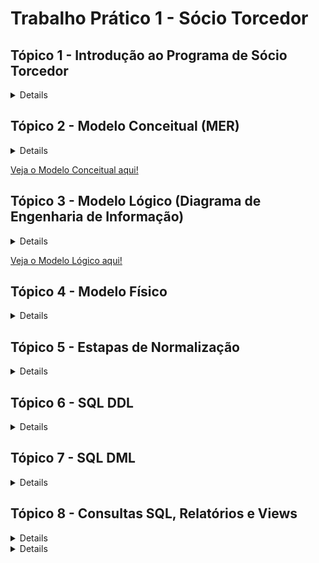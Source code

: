 # Trabalho Prático 1 - Sócio Torcedor

## Tópico 1 - Introdução ao Programa de Sócio Torcedor

<details>

  ## Introdução ao Programa de Sócio Torcedor

  O programa de Sócio Torcedor é uma iniciativa de clubes de futebol voltada para o engajamento e fidelização dos seus torcedores, oferecendo a eles a oportunidade de apoiar diretamente o clube e, em troca, obter benefícios exclusivos. Comum em diversos times ao redor do mundo, esse programa se tornou uma fonte importante de receita para as equipes, complementando os ganhos com venda de ingressos, patrocínios e direitos de transmissão.

  A principal ideia por trás do programa é criar um vínculo mais próximo entre o clube e seus torcedores, oferecendo vantagens como prioridade na compra de ingressos, descontos em produtos oficiais, acesso a áreas exclusivas nos estádios, e a possibilidade de participar de eventos especiais, como encontros com jogadores e visitas às instalações do clube. Esse modelo de fidelização não apenas beneficia os torcedores, que têm acesso a experiências e serviços diferenciados, como também representa uma importante estratégia financeira e de marketing para o clube.

  Além dos benefícios diretos, o Sócio Torcedor incentiva uma base de fãs mais engajada e comprometida com o sucesso do clube, criando um ciclo de apoio mútuo. Muitos clubes oferecem diferentes planos, adaptando os benefícios e preços às preferências e possibilidades de cada torcedor, aumentando assim o alcance e a acessibilidade do programa.

  ### Exemplo para o Trabalho: Programa de Sócios "Camisa 7" do Botafogo de Futebol e Regatas


  Para o desenvolvimento do presente trabalho, utilizaremos como exemplo o programa de Sócio Torcedor do Botafogo de Futebol e Regatas, denominado "Camisa 7". Este programa é direcionado aos torcedores do Botafogo e oferece uma série de vantagens para aqueles que se tornam sócios, fortalecendo o vínculo entre o clube e sua torcida apaixonada.

  O programa "Camisa 7" concede aos sócios benefícios como prioridade e descontos na compra de ingressos, vantagens em produtos e serviços oficiais, acesso a eventos e experiências exclusivas, além de promoções junto a parceiros comerciais. Essa estrutura proporciona um caso rico para modelagem de banco de dados, uma vez que envolve uma diversidade de informações sobre o relacionamento entre o torcedor e o clube, planos de associação, regras de uso e diferentes tipos de benefícios e acessos.

  No decorrer do trabalho, focaremos na criação de uma estrutura de banco de dados que capture os principais aspectos do programa "Camisa 7", incluindo a modelagem de dados para sócios, planos, benefícios, e registros de transações, garantindo um sistema que pode sustentar tanto as operações internas do clube quanto o suporte aos torcedores cadastrados no programa.

  ## Resumo sobre o Negócio


  O programa de sócios torcedores "Camisa 7" do Botafogo de Futebol e Regatas visa fortalecer a relação entre o clube e seus torcedores, oferecendo benefícios exclusivos para aqueles que aderirem ao programa. Atuando no setor esportivo e de entretenimento, o programa permite que os torcedores apoiem diretamente o clube, contribuindo para a sustentabilidade financeira e participando de um modelo de engajamento que vai além dos jogos.

  ### Ramo de Atuação


  O "Camisa 7" opera no mercado de fidelização esportiva, focado em oferecer vantagens exclusivas aos sócios torcedores, como prioridade na compra de ingressos, descontos em produtos oficiais, acesso a eventos exclusivos e outras experiências voltadas para os fãs.

  ### Tipos de Serviços e Benefícios

  <ul>
    <li>Prioridade e desconto na compra de ingressos para jogos do Botafogo.
    <li>Descontos em produtos oficiais do clube e de parceiros.
    <li>Acesso a áreas exclusivas do estádio.
    <li>Possibilidade de participar de eventos e experiências únicas com o clube, como visitas ao estádio e encontros com jogadores.
    <li>Benefícios relacionados a parceiros comerciais (lojas, restaurantes, academias, etc.).
  </ul>

  ### Principais Atores

  <ul>
    <li>Sócio Torcedor: O torcedor cadastrado no programa, que possui diferentes níveis de adesão e benefícios.
    <li>Clube (Botafogo de Futebol e Regatas): Responsável por gerenciar o programa, estabelecer parcerias e promover os eventos e benefícios.
    <li>Fornecedores e Parceiros Comerciais: Empresas e lojas que oferecem benefícios exclusivos aos sócios.
  </ul>

  ### Dados Essenciais

  <ul>
    <li>Informações pessoais dos sócios (nome, CPF, endereço, e-mail…).
    <li>Dados de adesão ao programa (tipo de plano, data de adesão, status…).
    <li>Histórico de benefícios e utilização de serviços.
    <li>Informações sobre pagamentos e renovação de planos.
    <li>Detalhes de eventos exclusivos e ingressos adquiridos.
  </ul>

  ### Fluxos de Processos Cotidianos

  <ul>
    <li>Adesão e Cancelamento: Processo pelo qual o torcedor adere ao programa ou cancela sua inscrição.
    <li>Gerenciamento de Benefícios: Atribuição e gestão dos benefícios que cada sócio tem direito, de acordo com o plano.
    <li>Compra de Ingressos: Prioridade e descontos na compra de ingressos para partidas, com controle de disponibilidade e acesso.
    <li>Renovação de Planos: Procedimento para renovação automática ou manual dos planos dos sócios.
  </ul>

  ### Regras e Restrições

  <ul>
    <li>Cada sócio tem direito a um único cadastro, identificado pelo CPF.
    <li>O sócio deve manter as mensalidades em dia para usufruir dos benefícios.
    <li>Há limites de quantidade e frequência para alguns benefícios, como a compra de ingressos com desconto.
    <li>As vantagens e os preços podem variar conforme o plano escolhido pelo torcedor.
  </ul>
</details>

## Tópico 2 - Modelo Conceitual (MER)

<details>

# Modelo Conceitual (MER)

## Introdução

O Modelo Conceitual é a primeira etapa na criação de um banco de dados e representa uma visão abstrata e de alto nível do sistema, descrevendo os principais elementos (entidades) e como eles se relacionam entre si. O objetivo do modelo conceitual é garantir que todos os requisitos do sistema sejam capturados de forma clara, sem se preocupar ainda com a estrutura física ou a implementação específica no banco de dados. É uma visão do “mundo real” do sistema, com foco em como os dados e informações devem ser organizados e compreendidos.

## Estrutura e Funcionamento do Modelo Conceitual

No Modelo Conceitual, usamos o Modelo Entidade-Relacionamento (MER) para identificar:

<ul>
  <li> Entidades: Representam os principais elementos do sistema, como pessoas, objetos ou eventos. Cada entidade é algo do “mundo real” que deve ser armazenado no banco de dados. No caso deste trabalho, as entidades incluem Sócio, Plano, Benefício, Ingresso, Pagamento, Setor_Estadio, Evento_Exclusivo, entre outras.

  <li> Atributos: São as características ou informações relevantes sobre cada entidade. Por exemplo, a entidade Sócio possui atributos como Nome, CPF, Endereço, Telefone, e Pontos_Socio. Esses atributos são as informações que devem ser registradas para cada instância da entidade.

  <li> Relacionamentos: Descrevem como as entidades estão conectadas. Cada relacionamento possui uma cardinalidade, que indica o tipo de ligação entre as entidades, como um-para-um (1:1), um-para-muitos (1:N), ou muitos-para-muitos (N:N). Os relacionamentos entre entidades são essenciais para definir a lógica de como os dados se conectam no sistema.

  <li> Cardinalidade: Define o número de instâncias de uma entidade que podem se associar a instâncias de outra entidade. Por exemplo, a relação entre Sócio e Plano é N:1, indicando que um sócio está associado a um único plano, mas um plano pode ter vários sócios.
</ul>

## Como o Modelo Conceitual foi Feito neste Trabalho

Neste trabalho, o Modelo Conceitual do sistema foi desenvolvido para organizar os dados de um programa de sócios torcedores de um clube de futebol, chamado "Camisa 7". Este modelo conceitual visa representar todos os dados relevantes do sistema, incluindo o gerenciamento de sócios, planos, pagamentos, ingressos, benefícios e eventos exclusivos para sócios.

### Principais Etapas do Desenvolvimento do Modelo Conceitual:

#### Identificação das Entidades:

As principais entidades identificadas foram:
<ul>
	<li> Sócio: Representa os membros do programa de sócios torcedores.
	<li> Plano: Representa os diferentes tipos de planos disponíveis para os sócios.
	<li> Benefício: Representa os benefícios oferecidos nos planos.
	<li> Ingresso: Representa os ingressos para eventos (jogos) que os sócios podem comprar com desconto.
	<li> Setor_Estadio: Representa as diferentes áreas do estádio onde os sócios podem adquirir ingressos.
	<li> Pagamento: Representa os pagamentos feitos pelos sócios para manterem sua adesão ao plano.
	<li> Evento_Exclusivo: Representa os eventos exclusivos disponíveis apenas para os sócios do clube.
</ul>

#### Definição dos Atributos:


Cada entidade recebeu uma série de atributos que descrevem suas características principais. Por exemplo:
<ul>
  <li> A entidade Sócio inclui atributos como `ID_Socio` (chave primária), `Nome`, `CPF`, `Endereço`, `Telefone`, `E-mail`, `Data_Adesao`, `Status_Socio`, e `Pontos_Socio`.
  <li> A entidade Plano inclui atributos como `ID_Plano` (chave primária), `Nome_Plano`, `Valor_Mensal`, `Valor_Anual` e `Descrição`.
</ul>

#### Definição dos Relacionamentos:

Para capturar as conexões entre as entidades, foram definidos vários relacionamentos, incluindo:
<ul>
  <li> ASSOCIADO_A: Relaciona Sócio e Plano, indicando que cada sócio é associado a um único plano, mas um plano pode ter vários sócios.
  <li> REALIZA: Relaciona Sócio e Pagamento, indicando que um sócio pode fazer vários pagamentos.
  <li> COMPRA: Relaciona Sócio e Ingresso, indicando que um sócio pode comprar vários ingressos.
  <li> PARTICIPA: Relaciona Sócio e Evento_Exclusivo via uma tabela intermediária, permitindo que sócios se inscrevam para participar de eventos exclusivos.
  <li> INCLUI: Representa a relação N:N entre Plano e Benefício. Essa relação indica que um plano pode incluir vários benefícios, e um benefício pode estar disponível em vários planos.
  <li> REFERE-SE A: Representa a relação 1:1 entre Plano e Pagamento. Essa relação indica que cada plano recebe um pagamento por sócio. 
</ul>

#### Ajustes e Correções no Modelo Conceitual:

Após definir as entidades e relacionamentos, ajustes foram feitos para melhorar a clareza e a precisão do modelo. Atributos foram adicionados a algumas relações para capturar informações específicas (por exemplo, a quantidade de ingressos disponíveis para um setor específico). Também foi garantido que as setas de relacionamento estivessem corretamente apontadas das chaves estrangeiras para as chaves primárias correspondentes, reforçando a integridade dos dados no modelo.

### Modelo Conceitual

![Modelo Conceitual](modelo_conceitual.drawio.svg)

</details>

[Veja o Modelo Conceitual aqui!](https://viewer.diagrams.net/?tags=%7B%7D&lightbox=1&highlight=0000ff&edit=_blank&layers=1&nav=1&title=modelo_conceitual.drawio#R%3Cmxfile%3E%3Cdiagram%20name%3D%22P%C3%A1gina-1%22%20id%3D%22wmdU3N0_5JdRUZmJLfvx%22%3E7V1be9q6Ev01eaSfJd8fUyA9nJMLDWn3Tl%2F4HFDA%2BxiL2iaX%2Fvptgw22JBI3CZ6h8JJgWb6tpcvMaGZ0ordnT18ibz694GMWnFBt%2FHSid04oJY6hp%2F%2Bykue8xLXMVckk8sd52aZg4P9ieaGWly78MYsrFRPOg8SfVwtHPAzZKKmUeVHEH6vV7nlQfercmzCpYDDyArn0L3%2BcTFelDrU35f9h%2FmRaPJlY7urMzCsq518ST70xfywV6d0TvR1xnqx%2BzZ7aLMjQK3BZXXe25ez6xSIWJnUu%2BOr2W9e%2FCI8ff0743Zndce9oi9D85ZLn4ovZOAUgP%2BRRMuUTHnpBd1P6OeKLcMyy22rp0abOOefztJCkhf%2BwJHnO2fQWCU%2BLpsksyM%2Bmbxw9%2F10%2BuM1u9sksDjtP%2Bc1XR8%2F5kfzJOQoxX0Qj9tJ35k3HiyYseaGesaqXYVB6QA7oF8ZnLH2ftELEAi%2FxH6qNxMvb2mRdb0NH%2BiNn5HfY0Y%2FslOvZuNgxjuyU65mo2HFdUHY0bOy4Dip6iHYc26r8aLj40bUjP%2BV6yLqPTo70VLoPMnqOcnW1HkHGjwUrHWwoua0wAsaPjkt6I4Z9FN%2BqgFi4CLKO8lulHkVGj3mkp6pvIOMHdgJCxw%2B20c3BJB8QcHqIhcz2trrvgxcs8icNTtr6yWd95HOJuSovj1M%2FYYO5t8TlMfLmVQ62YvnAooQ9vfjt%2BVmq55bBfNFjvZjxuFlBIMWywLS0emBpO4KLSnBdpneWm3gQ%2BPOYNQKSgFHLNGWMiAIjc1cYGRJG3dbM8wNMKFFFQ2oUJFMCqd0%2Fw4SQC92MLAmhE2oF6VM%2FL9Ifk%2BxHrzMc8OVAtTqRPmd9DhOWLeJAo2nLnTIdyiOWDfantjzUA6JFbOjO6Uhg3bCA3fMQ1Uivq2bDRnFyJZw6XuINvTGLPVRNSreh%2B1%2FxsLKglXjJIh7GXCVqgY5W4LMjkcXSPg8TjhAtw4AGi8IakBpTsYpW%2BboFCZeNnMK6NyDkB5eJjwKbKJqyINXnB5eJAngBHSE%2FyGx89ECWmGoTROBmoN5XXb%2BNHqajL9MrY%2FTzL%2B%2Fq9qF1IDbY2vzoyAQEWTfoB14Ib391ijfDY3%2BVFYPMADucK%2FFqUi2wDbeClQWtcRZS1isGtLylITOgOS42NGVz5Hcv4NFwxsLYg7Vtu67QTeHRks2NK7S8cIEMLEKhwdLlMa3D4lHkr2yzy7%2F6Owa3ex4mxVyvCHZ5w6wAjhgqp7PdCTR6btl5XaDBFW6jH4jAWZ8fXBq1Aevz3JjCVp8fXF7PBj3yUwUEl9OZAWzRxcePjoqf4r1LElWKCbtfilIdDJ5NRNewqda67Lej0hdFIJEpjsQQgCUauLQqK0M3%2FpwP7zIkfejlTEJtdIAp%2FAo%2BUiH6CNRMsf%2BCr5kbshXx68ILE3%2Fsjdkw8GcpJrgwI%2FCuivJEkfsZhGzE4njZ1Ejk8xgXchTcn8w8kKgVIwf6dREIV1yrCSKivh%2Fnj4Mvv7TP%2FfRdyl2p0pNs263eYkV0fpVAwvo13sHLgYQT1e43Ji7VjujHgU2oiMt2RfQDyRZTnyAwdxClswGsbREfPS6FoqfVnnb03j%2BjSy0YOeNTOguSoAXsLPoWegTkPo4vJUAUcnQz5LigvjfxZunnwhutRNfntcsDmM3KqBckVIIQmblKQNQsFFI4jVg2Vi1jOuZbWyEgXBYBh0sOFVo5OqR44YLKsaGhkq16FyzhY46zbdkmNGCmbNDLQ4ZQArZO5QoXjgarWzeWi8jMZ73XRU9cbiEEel0bHUEmLqMhMVCFkmEgCJnx41A8D2oTZCEzHxrAcxA6gkxcrlXEPJBgpdoErVdhkTBkyjp9L5xELI7hLSCmJujrqlX%2FRi0gpqyvqywgGwSRGUAsAVHLhPajMGWV%2Fr8cWJk3tWo4jE0saJS25P4Ah8qy7E9mBSwDPE%2BKJWvymUMTh9bgFViB596xYefnxtaPiu1tXt%2BrA1m0t4kquGN3OmJ9gpCpIMXQfCSoIIiiIsiSp84BS3g07MaJN0bgnO7agmUXfJ3PlidQZTLADEZ0Iq5bzJ9FZkULfI6lEpzLKPp4hR8gVkQz0YEl66P9CEXeRIcI%2FbRw%2BoRLnIhqBWZ3gZ%2B2U3PqcXDJBs6BBE7X5qfw%2FkXiO3cgzsH1uw%2FYAqaSngPZaqA%2BPbjCPm3Zctd9yNwkht2nUbCI%2FQd42doQUiq1qCoIqlnhWtZHVML1Ckp00rVuCYDq4CYsR9ZWluJ1gSAgWoaLDy0iobW0JCNAy6ImOrTkiMVzPvIC%2F5eHJzqW6uIgB54yyJGj29teisEyOhYZWC50I3PlAWx%2FUseJO32A5%2BcuAkD%2BhJ0sHBfa49qtl6YCJ5qG0NfhV7tJEVn%2Bp%2FvDuHWVmkL2RqLUuLJSczoYXLV7p52rtPhUYi%2Ba8tndIm6kPZsGFRaQiWryKmb%2FcoteN7wdNGk5iGp%2FVguIVhjp0ERuEG3PnYwIMYRxlyhWtBrGVNa6S%2Blaxn4852E6uMAmS5Uao9LhzTKaBI7IGtA%2B5qnSBEMQvGpJSD3RCqfYTyjBByiMPf%2FJT0qrLenRbenMRrDKDj5g49Oi1dTYuh5ZOBKRRatLibC0%2BSVVfL3An4Tp71GKFYvSgqyR%2BiMvOM1PzPzxONjW6qv0fkDDFw2gVJG%2FzVI0e31nzV6xn4GcFAI9rjY%2BXPcwd8ObhpSi5ut5e8EWoKyfNnsIv7Wv%2Fnfxw7xJvlvTH3fF7sBHfhAM%2BUqCDiS30%2B8QhGsJd%2F3m5eify%2Fb5t57EXJN2jhQmcTKQhUtHMRk4u5sMZGF9D4UX10Y3ycrGoz3ElVDBj1KVX7pZYHFtCrE7t3Si107chivwcv3ipaZ%2F3T097%2F2ANTJTs7oGZShcgpsdexUJqvdQwREXnqlik%2BxmhwhFCus9HHtFXG1NNuA3jOuhDL1G7awEyILqFIns2lcX%2FWvYkVfcS0FXjBDNjryKJGJ7OEKIXniGYlWl2RHCpH%2FCjKYL%2Fnq6QlJoFtfiaX%2F8yGvWFXqL6EckFqEDyadUn5%2F1Yj8Sgg4kn9LvEASmNioJAg4pw0gQtpRXsl7f6Q1urnufv%2FWWTmTdC1AxU4xjXecEKk3btMh404ycaclm6D2UM20i5nexwM2Alixp7iGyLhWyBetyk20YV1RZP3YX2kssu%2BY4bIMlV1XOkwRYFWhsolQRpEQEl6BJZIX3wPlB1n%2FokZ8qIsjETEv2Eu%2BfXt%2F02r0%2BrBlTNAu1FOY2pWfo7uRLRUKjPZSCqOBWT8BXkGxZbi88le8KN%2BXLku%2Fy3Vbf5d2Cf%2B8HQZsHPL1NJ%2BRhdlGcRPz%2FTCj8AJKkjAPEbY6lxfkliZN%2B%2F7pnWfN73gkWj0%2Bt7RzhdzMX4iEbTU%2BlnhZhZ8VPriu4tVnGK1Pj8qjPIj8FIOtHO9iI7aVmh0SckSfLTdQqYPsWM1y3moyieEkKrQKFIDmEhFSDKQ5eEgfFPBq9MNs6feRBo%2BVW0LIaREu5zR%2Fwws9bzCW%2Fuw%2Fi9u0Na4dBv2N0XF56GkXec6nCPNtXOS7dWdyeWYxmIUWc8FndKwr3sG0XOM6L9dMfq5feNK3117%2B9tclGz%2BvuWfe62xp0Tz4giFvqh4q2sV1AFAAhmkKo2Zn9XQmXvGAB443wLlx1wW9xvdV4A3K3ElXZx2gPURW7L3V2ps2khxHnSXkkSD9qesHHLKvxLw%3D%3D%3C%2Fdiagram%3E%3C%2Fmxfile%3E)


## Tópico 3 - Modelo Lógico (Diagrama de Engenharia de Informação)

<details>

# Modelo Lógico - Diagrama de Engenharia de Informação

## Introdução

O Modelo Lógico é uma etapa intermediária entre o modelo conceitual e a implementação física no banco de dados. Ele representa a estrutura de dados de maneira mais detalhada, especificando as tabelas, chaves primárias, chaves estrangeiras e relacionamentos de forma que se aproxime do formato final a ser utilizado no banco de dados. O objetivo é traduzir as ideias do modelo conceitual em uma estrutura que possa ser implementada no sistema de gerenciamento de banco de dados (SGBD), garantindo a integridade e a consistência dos dados.

## Estrutura e Funcionamento do Modelo Lógico

No Modelo Lógico, cada entidade do modelo conceitual se torna uma tabela, e os relacionamentos entre as entidades são implementados usando chaves estrangeiras e, quando necessário, tabelas intermediárias. A modelagem lógica envolve:

### Tabelas e Atributos

<ul>
  <li> Cada entidade do modelo conceitual é convertida em uma tabela com atributos bem definidos.
  <li> Cada tabela possui uma chave primária (PK), que é um identificador único de cada registro, além de outros atributos que representam as informações que serão armazenadas.
</ul>

**Exemplo**: A entidade `Sócio` se tornou a tabela `Sócio`, contendo atributos como `ID_Socio` (PK), `Nome`, `CPF`, `Endereço`, `Pontos_Socio`, entre outros.

### Chaves Estrangeiras (FK)

<ul>
  <li> Para conectar as tabelas e garantir a integridade referencial, foram adicionadas chaves estrangeiras nas tabelas dependentes.
  <li> As chaves estrangeiras estabelecem relacionamentos entre as tabelas, apontando para a chave primária de outra tabela.
</ul>

**Exemplo**: Na tabela `Pagamento`, o campo `ID_Socio` é uma chave estrangeira que se conecta à chave primária `ID_Socio` na tabela `Sócio`. Isso indica que cada pagamento está associado a um sócio específico.

### Relacionamentos com Tabelas Intermediárias para Relacionamentos ‘N:N’


- Relacionamentos muitos-para-muitos (N:N) foram implementados usando tabelas intermediárias, chamadas de tabelas associativas. Cada tabela intermediária possui chaves estrangeiras que se conectam a duas tabelas principais, estabelecendo o relacionamento N:N de forma indireta.
  
  **Exemplos**:
  - `Plano_Beneficio`: Tabela intermediária entre `Plano` e `Benefício`, permitindo que um plano inclua vários benefícios e que cada benefício esteja disponível em vários planos.
  - `Participacao_Evento`: Relaciona `Sócio` e `Evento_Exclusivo`, permitindo que sócios possam participar de múltiplos eventos e que cada evento tenha a participação de vários sócios.
  - `Disponibilidade_Ingresso`: Conecta `Ingresso` e `Setor_Estadio`, permitindo a configuração de ingressos disponíveis para diferentes setores em cada jogo.

### Uso de Cardinalidades com Formato "Pé de Galinha"


No modelo lógico, os relacionamentos entre as tabelas são representados com linhas e símbolos que indicam a cardinalidade, utilizando o formato "pé de galinha":
- **‘1:N’**: Indica que uma ocorrência em uma tabela pode estar relacionada a várias ocorrências em outra tabela.
- **‘N:N’**: Indica um relacionamento muitos-para-muitos, que requer uma tabela intermediária.

  **Exemplo**: O relacionamento entre `Sócio` e `Plano` é 1:N (um sócio pertence a um único plano, mas um plano pode ter vários sócios), enquanto o relacionamento entre `Plano` e `Benefício` é N:N e é implementado através da tabela intermediária `Plano_Beneficio`.

## Tabelas e Relacionamentos Principais


| Tabela 1        | Tabela 2        | Cardinalidade | Implementação               | Descrição                                                                                   |
|-----------------|-----------------|---------------|-----------------------------|---------------------------------------------------------------------------------------------|
| Sócio           | Plano           | 1 : N         | Direta (FK em Sócio)        | Cada sócio está associado a um único plano, mas um plano pode ter vários sócios.            |
| Sócio           | Pagamento       | 1 : N         | Direta (FK em Pagamento)    | Um sócio pode realizar vários pagamentos, mas cada pagamento pertence a um único sócio.     |
| Pagamento       | Plano           | N : 1         | Direta (FK em Pagamento)    | Vários pagamentos podem estar vinculados a um único plano, mas cada pagamento é relacionado a um plano específico. |
| Sócio           | Ingresso        | 1 : N         | Direta (FK em Ingresso)     | Um sócio pode comprar vários ingressos, mas cada ingresso é comprado por um único sócio.    |
| Ingresso        | Setor_Estadio   | N : N         | Tabela Disponibilidade_Ingresso | Um ingresso pode estar disponível em vários setores, e um setor pode ter vários ingressos. |
| Sócio           | Evento_Exclusivo| N : N         | Tabela Participacao_Evento  | Um sócio pode participar de vários eventos exclusivos, e cada evento pode ter a participação de vários sócios. |
| Plano           | Benefício       | N : N         | Tabela Plano_Beneficio      | Um plano pode incluir vários benefícios, e um benefício pode estar disponível em vários planos. |

## O Funcionamento do Modelo Lógico no Sistema

O Modelo Lógico para o programa de sócios torcedores "Camisa 7" foi desenvolvido com o objetivo de organizar e estruturar todos os dados relacionados aos sócios, planos, pagamentos, ingressos, benefícios e eventos exclusivos. Esse modelo lógico descreve como cada tabela (entidade) está conectada a outras, definindo as interações permitidas entre os dados.

### Gerenciamento de Sócios e Planos


- A tabela `Sócio` está ligada à tabela `Plano` para garantir que cada sócio esteja associado a um plano específico, e os detalhes do plano, como valores mensal e anual, estão disponíveis na tabela `Plano`.
- Essa estrutura facilita o gerenciamento dos planos dos sócios e permite a atualização dos dados conforme necessário.

### Controle de Pagamentos


- A tabela `Pagamento` está relacionada a `Sócio` e `Plano`, permitindo registrar e monitorar os pagamentos realizados por cada sócio para o plano específico.
- A chave estrangeira `ID_Socio` em `Pagamento` conecta cada pagamento a um sócio específico, enquanto `ID_Plano` conecta ao plano relacionado, garantindo que o sistema possa verificar o status de pagamento de cada sócio.

### Distribuição de Ingressos e Setores do Estádio


- Com a tabela intermediária `Disponibilidade_Ingresso`, é possível definir a quantidade de ingressos disponíveis para cada setor do estádio em diferentes jogos.
- As conexões entre `Ingresso`, `Setor_Estadio` e `Disponibilidade_Ingresso` permitem gerenciar a disponibilidade de ingressos e organizar a venda por setor.

### Benefícios Associados aos Planos


- A tabela `Plano_Beneficio` conecta `Plano` e `Benefício`, permitindo que cada plano ofereça um conjunto de benefícios específicos.
- A estrutura N:N garante que benefícios possam ser oferecidos em múltiplos planos, e que cada plano possa ter vários benefícios, oferecendo flexibilidade no gerenciamento das vantagens dos sócios.

### Eventos Exclusivos para Sócios


- A tabela `Participacao_Evento` conecta `Sócio` e `Evento_Exclusivo`, permitindo que os sócios se inscrevam para participar de eventos exclusivos e que o clube possa monitorar a participação.
- Isso permite ao sistema registrar e gerenciar a participação dos sócios em eventos especiais oferecidos pelo programa.

### Modelo Lógico

![Modelo Lógico](modelo_logico.drawio.svg)

</details>

[Veja o Modelo Lógico aqui!](https://viewer.diagrams.net/?tags=%7B%7D&lightbox=1&highlight=0000ff&edit=_blank&layers=1&nav=1&title=modelo_logico.drawio#R%3Cmxfile%3E%3Cdiagram%20name%3D%22P%C3%A1gina-1%22%20id%3D%22KSyjg04kAoLFHSUwFhZd%22%3E7Z1rd6O2FoZ%2FTT6mi5sBf5xc2jM9055pMqunPV%2ByNEZJaDF4YTJJ5tcfYW42wolEDQLt3dXV2thWbOnVfsSrLenMvly%2F%2FJSSzeMvSUCjM8sIXs7sqzPLsn3DYf%2FLr7wWVyxj6RVXHtIwKK6ZzYXb8DstLxrl1acwoNuDN2ZJEmXh5vDiKoljusoOrpE0TZ4P33afRId%2FdUMeKHfhdkUi%2Fup%2FwyB7LK76ltdc%2FxcNHx6rv2y6y%2BKVNaneXP6S7SMJkue9S%2Fb1mX2ZJklWPFq%2FXNIor72qXorP%2FXjk1fqLpTTORD7wvP71PP755tuHLySx%2F7z5%2BPpX%2Bvt5Wco3Ej2VP%2FjMcs8sm1W%2FfXHwcPcTsteqXtiv2eQPM%2FI1ojf577p4TNLwexJnJGLX8w9tM5JmZZPunj%2BH64jErMJI0Lp0kewUkl%2B6D6PoMomSlD2Pk5h9%2BGKVRBHZbMOvUVVUkCabLyR9oFl5YZOEcbZr68UF%2B5dVxaXxw%2BJswb7rJXtuNs%2FZv%2Fnb0%2BwyibdZSsJd9VGyzZ7plj28yJJNWWhE76vy07KN88dfkyxL1uUTvhmqOqVpRl%2F2LpXN8hNN1jRLX9lbylctp5RI1Um88vlzozjTL6897qnNLq%2BRUuQPddGNDtiDUgoSsrA6ZHFEAOyXZyGJbljnI%2FFDVDTXri%2BSprk62rSzlg9qdr%2FKaRBW5ZnsacIq9z7a9abHMAhozK49P4YZvd2QVf6mZxaOcklm66j8CN9Ob3aI9xtvr3FsybYpC2vqTLo0EmU0jUnGOs5THGy5Bq%2B%2FZ38NLDgN3J5d2mcX9ipM3g4Hra5vG4UmMtbVaFo2x2GX3l15DKPgE3lNnrKqoOoZ088LDW6KYJ6%2Fl8X1T6ywbSUvVvht%2BWXyl0kUPjBJXK1YW%2Bd%2F8SKlW%2FZdPpG8fx9Rg3Sv9Q87rbngO61tdTXlYqheuxTvtRqGbXYx%2BZtWXyGMH2kayoVziTCxEFbL62EHflcdQ4mjGlDtqePzv2WielfMFYr0Ug1zlADtPi7YUEvhhtI9npv8WO%2Fj1d1t8lY4P6UMqqBcNPaJVLFlvA%2Fjh0%2FFW92WThZD6OTl7FiHtpYn1Y1QcWMIR2I0iFwRvk04DVdc5Vyx%2F9G9gmKqiN4VWMLtoj1GHK69f2WF6oSQ04sCHjP4u0dkxlSYsVTODBcCM8TbRXtmeFx7X69JGEGEhrgq4EHDR2hMFhqmpZwaEv7mfKnhCzeM7tSoxLXX3peff4TIDHFNgGOG1TWDjcyYCDOE58QGm8iW8C5nywyJuUvtmcG7kddxQFOaT11%2F8LSa6Ti9OuDRgzczkR6ToYevnB4SLuZ86eEIN4z29OB9yS%2BUVXXeKgDBIS4MeODgHU0Ex1TAUSePqwOHhJM5X3B4wg2jPTh4a%2FKKZOSOBHRLQN50iGsDHDuqP4nsmCI7HNXssCUczdmyo%2B4DyA6btyhvM5I9be%2B2uuXmnl4c8OAhkW6J8BgbHh0L90aGh4ShOV942MINoz08eIfyM%2BvmCWB4iIsDHjwk8i4RHiPDwzaUw4M3NX%2Bc7xJBwXDhCreT9izhTcuPV3efWS8GyRFxYYDjCGJkwgvNRVeaW0NhRGJqbOoMEW6mk1HkrVaRp0i7tBFig6KZr2mvLh%2BMJf3lIlTcGKMOfurs7SEHoC1m3OqWoIrtoiv36tSpkwf3anoE2T88%2B%2BuuMZ9dZhx%2B8grCLjN1r8C7SIefztLxLrLnQEBCKODuKh2c2hrNnZRHi%2FKNZhwIU1sOTm3VVcFPbeUbzeiHktNLAx460JGcMDqU7zfjzNqSFI0POJNVVwVvQv5OWCPcrWm8JRC3nZEQBzx44L7JE4aH%2Bn1nqk0M9KYHbpRctzfvYRb0IPETTHjg5sjHxcLbnQiP6cBD%2BQY0CwjbI9edAOGx4F3KK7pdpWGxAc3uvzZE%2B0pCI%2FAgwludFzSm9zu1XOF5O8WrTjUFMZ1siAX6juNlQs7vzJ0F7ztCyIZYoBNZV0VnTv0uuIearc%2FqmREhIRZ44wJ0JsdbrzW%2Fo3eqL6D3vSUak3V788bkl3CT6ImT08sDHD5c9CYnjA%2FlWREuBGuy7gOID5e3Jn97InEWBiSgd1G4DjOI25xKKAQeQfAYtwkTRH1qhAvhIDcXD3Krq6LD0Cy2G2JtRrdbkobJFiJD8FS343WDp7pNmSHKMyRcCMe6uXisW709CO9aYoaEpEbAQcTrWFdOHsia1SgmR7BXzp3WVhGu6L2BNVhyhIfgHy05whNXzFSSI7yOjV8AJEd4OBKot4riRwL5VhHvxvUZDgF6JkdIiAXckMDHk19Hu6%2BUx4vy5AjfEpfH9OAi2C6%2BeLtoDxN%2BNnN3BNNGR5ycXh7w8IFHv04YH8qTI3wIR7%2F6ePRrXRX8TGax6JfxAyQ68PDX43WDh79OGB3qsyJ8CKe%2F%2Bnj6a10VvJP5C82SIIF984FHwB6tm%2BprIEEmSRDlORFLCGfA1p0ACbLkzcryDFjIBJEQCDyC4GbZUyaIr5wgvL05q7P8REME7pddVwXvWH68ursFegyshDDgsQN3rZkwOyxTOTsAngO7xD1r6qrAc2D7CQMcSDxcHjrhDF%2FLEQTJcCfBznp5aN8E35MtF539WbCeonM3Jp7UO9hi0fmfBuvxRigSZTpEEc3qHY4os96zpi9RLOGG0p4oig4BnDhRxAUCjihLPjnjY%2FyQ0u0WF46yVxatTbXPRTNva5vq5DHeNHBua7RBQN095rNw1DR4CEBYOdr0C%2FQoTaNztuvdyA5nTCCjFnDGpWngFNhoU2DyiFG%2BeNQ0IJwY2%2FQCBIpp8LNePycgl%2F7IyAIgOfBMhgmTQ%2Fm6UbO6LdacHHgqQ9PifLL%2BbueBv6DiA49keEMsOME1YXyoXztqmrOe4RKNEXU3QH6YZveRsQnMRT8y0gCID8y4mzI%2BlC8cNU3e2JxV7rZwlMBDGZq64M1KwCt%2FZKQBDyDVNtEIkJ4AGXRuXf26UdOY9dYDvafWDeGm0h4nhoRFMUOM9J5PF5cIPKyY%2FOzZLc2S9O6agSJ4YxwCKNXOdKq5AdlcO3OwfGrTxOms0cYDTS%2BZUbKdxQ8YQSTbmTjD1WiAHxPmN5h5gMeRgZRU4I0MKp4gYHoCRsoVkwaM%2BlQ7C8SEV90NECemxU94%2FcpK1Q8oA4gDIEBwymvKAFGfcWfNepcJ4RiBE15NXXQcQ57S4vxYkFNeEuIACBDem7wKt5skDr%2BGURiQgL6%2FbgyQTbms5qCkXcrBTpI1LXQpx3MprRm6lFXJ0FxKC13KRgPoUp5IKvDGCDa6lFMGjHqX0uZdShCAqTsGAsa0ed8S95zoqxaAjEEjczwjU54x6o1MG4SRaaOR2dQFb2T%2B9kTirHClgsKl%2BkYjndgygE4AskTiiFFkyegsmcA6Ypu3TLVcCGaLN472OKk2%2FNf%2FBmUAdcCDiCOx1AchMj5E1K8mdnhbVEuIOOKzpPpDhHc6dZxGGUAaAAnCO6LX3%2FLTiu%2BuX1bR0zb8hikV7JVzv2qwMrR3LPPtbNMBUyocdCPHm%2FGq%2B8k%2FSamQDiL%2FUCC8GwlixstBf7Kpi86dRYoQr9NgoO98l4RW3hgcuKcdHIgUN4p40KMc7%2FZSnjAdORVjE0Yiq3N6fBFuGTQo67qoHI32yi%2BqHVEGUAc8gizQoJwyQToyJkYmyIL3JzUkyALdyaYueHdyt9k6XIJIqAMgQSTOC0WCjE6QrjyJsREi4YPOGCHiTaM%2FQnhj81OyYlH9OymWEO%2F%2Ba8OEibhOAMJE4lA4hMn4MOnIlxgbJhKW54xh4gk3jf4w4T3MS5KH3zyDGyRBxMUBjyDV99ifU82lsApZfZPkvZk1SCkTTpXMejxl4tguFD8Ye%2F9U28udPti76E6Ol0FR95wZbUrh8u4kiAwKF%2F3Kpi46sykxg6KHVuClV7roXk6ZMOp3pXB58xIGYdDObOqCtzN1PP2rN2BO4mjqChh0NMdzNOUBo35LCheEoemiodnUBW9o7hIswni7SsMV0QoqAwgEHkQ83tREiEwHIhPYi8LjnVItlxF74o2jPUc83vzU8bZkAGkAJIjEEUBIkPEJon4jCo93QvUkiC3cOPoThDc3tZw6GUAbABHSsVqdxfnk7oLG9D58a9QBKKvCNKqwXYZ2xxAM7TUDBojtaEKON8tV95MZ5VF4vAkJYpbLQ1uyqQvelmSDgfeD%2BwzHA31nuiTkAm98UKUPImQmCRn1qRQ%2B71GCgEzdMRAypt%2FpWe7uIxAwUlIBCBj0MMfzMOUBoz6VwgdiYfpoYTZ10WlhageUAaQBECASp%2F8gQEYHyATSKHzeKNWTIOKNoz9BeO9TV99rAHnoTBHzz%2Fu%2Ff%2Fuf5984v3%2B1l3%2BsPqTL23OBJak0eKDV3R%2Br6TB7vaERycIkvm5eKe4RC4iYVo6ZbJ0DJncWaBx8SNOdjq5v1iR%2BzVs2%2F0W04gt9CbM%2F9h7%2FmT%2F%2BYVE%2Bu3rZe%2BmqAhD7KunrH%2FWfYE%2F2PpU%2FbT62e1Z9rvh9%2BY%2FaU0LnNNk2eUpX9A1lVSuOswpxx95YHNT3ZjQyjQ5B1BfTXY1%2FO%2FzKb6juc87ZfT0fzuLZZktpxU8tP9WojCvIaRVktQsqqoIr6FRyFRjyjCHXntLrI%2FMTynUpqNalrVat%2FqHGlu2wKCpWs1WQ3y5oYLEKLIU4uViD%2F5TjL4bzrhe6467ZJ%2B4ayuLu0hVUchGg1Sm5rUDP6inldp9w2wUNLGWBjbdHHCbMTa6CajXNhVq5Lr0W3XtHXqNVkjly6K2GJRh7Ty1m07BF5Vycpagw%2Bhr%2BOyoU1nM7kI8tZxW3aTDkXB3XJhCdl4rl3L75qjPzpeXsuK1A307WHFrPFupZsSVRRjSV0dluidDrHZ1bJdntjjG0nAWm8lHOvcKzL3qrt1BssZm1p3bsFk08OrdLGlvOArtIzVDOp5Slpzh4nlvtdRl9xwKtga1ljKw1gd30Z6i1KYTO6qzB94cCnmLD93RqPjetoYYC7GmaJNn%2B21OyefwlCWj%2Bjv8D%3C%2Fdiagram%3E%3C%2Fmxfile%3E)


## Tópico 4 -  Modelo Físico

<details>

# Modelo Físico

## Introdução

O Modelo Físico é a etapa final de modelagem de dados, onde os conceitos do modelo lógico são traduzidos diretamente para o formato de um banco de dados relacional. Essa etapa envolve a definição detalhada de cada tabela, incluindo os tipos de dados, restrições, chaves primárias e estrangeiras, e qualquer regra adicional necessária para garantir a integridade e consistência dos dados.

Neste trabalho sobre o programa de sócios torcedores "Camisa 7" do Botafogo, o Modelo Físico descreve como os dados são organizados e armazenados no banco de dados, permitindo que o sistema funcione conforme planejado. Ele estabelece a estrutura real que será implementada no sistema de gerenciamento de banco de dados (SGBD) com o MySQL.

## Estrutura e Aplicação do Modelo Físico ao Programa de Sócios Torcedores

### Definição de Tabelas com Tipos de Dados Específicos

- Cada entidade do modelo lógico foi convertida em uma tabela física com um conjunto de campos (atributos).
- Os tipos de dados foram escolhidos com base na natureza das informações armazenadas: por exemplo, `VARCHAR` para textos como nome e e-mail, `DATE` para datas, `DECIMAL` para valores monetários e `BOOLEAN` para status.

### Chaves Primárias e Unicidade dos Registros

- Em cada tabela, um campo foi escolhido como chave primária (PK) para garantir que cada registro seja único. As chaves primárias permitem identificar cada linha de maneira exclusiva.
- Em tabelas intermediárias (como `Plano_Beneficio` para o relacionamento N:N entre `Plano` e `Benefício`), uma chave primária composta foi definida usando múltiplos campos para garantir a unicidade das combinações entre entidades.

  **Exemplos**:
  - `ID_Socio` é a chave primária na tabela `Sócio`, garantindo que cada sócio seja identificado unicamente.
  - Na tabela intermediária `Plano_Beneficio`, a chave primária composta (`ID_Plano`, `ID_Beneficio`) impede a duplicação de combinações entre planos e benefícios.

### Chaves Estrangeiras e Relacionamentos


- Para conectar as tabelas de maneira lógica e garantir a integridade referencial, foram definidas chaves estrangeiras (FK) que referenciam as chaves primárias de outras tabelas.
- Isso garante que os dados em uma tabela estejam sempre relacionados de forma consistente a dados de outras tabelas.

### Tabelas Intermediárias para Relacionamentos ‘N:N’


- Relacionamentos muitos-para-muitos, como entre `Planos` e `Benefícios` ou `Sócios` e `Eventos Exclusivos`, foram implementados usando tabelas intermediárias.
- Essas tabelas intermediárias, como `Plano_Beneficio` e `Participacao_Evento`, contêm chaves estrangeiras para ambas as tabelas principais, criando o relacionamento N:N de forma indireta.

### Restrições e Domínios para Garantir a Integridade dos Dados


- Foram aplicadas restrições adicionais, como `CHECK` para validar valores numéricos (por exemplo, garantir que os valores de descontos estejam entre 0 e 1), `UNIQUE` para garantir que determinados campos sejam únicos (por exemplo, CPF e e-mail dos sócios), e `DEFAULT` para definir valores padrão em campos booleanos e inteiros.
- Essas restrições ajudam a prevenir erros e manter a integridade dos dados no sistema.

  **Exemplo**: Em `Pagamento`, a restrição `CHECK` em `Valor_pago` garante que o valor do pagamento seja sempre positivo.

## Como o Modelo Físico se Relaciona com o Funcionamento do Programa "Camisa 7"


O Modelo Físico para o programa de sócios torcedores "Camisa 7" foi projetado para estruturar e organizar todos os dados necessários para o funcionamento do sistema. Aqui está como ele permite que o programa opere:

### Cadastro e Gestão de Sócios


- A tabela `Sócio` armazena todas as informações dos membros, incluindo o plano de associação e os pontos acumulados.
- As restrições garantem que o cadastro seja único, evitando duplicações de CPF e e-mail.

### Configuração e Atribuição de Planos e Benefícios


- `Plano` e `Benefício` são tabelas separadas que definem cada plano de associação e os benefícios correspondentes.
- A tabela intermediária `Plano_Beneficio` permite associar múltiplos benefícios a um plano específico, proporcionando flexibilidade na criação de diferentes pacotes para sócios.

### Controle de Pagamentos


- A tabela `Pagamento` armazena cada transação feita pelos sócios, conectando cada pagamento a um sócio específico. Isso permite monitorar o status de pagamento e o histórico financeiro de cada membro.

### Distribuição de Ingressos e Setores do Estádio


- `Ingresso` e `Setor_Estadio` permitem a compra de ingressos para eventos, com informações sobre descontos e setores disponíveis.
- `Disponibilidade_Ingresso` gerencia a quantidade de ingressos disponíveis em cada setor, ajudando no controle da ocupação dos espaços.

### Gestão de Eventos Exclusivos para Sócios


- `Evento_Exclusivo` armazena eventos que são acessíveis apenas aos sócios.
- A tabela `Participacao_Evento` permite registrar quais sócios participam de quais eventos, facilitando a organização e o controle de participação em eventos especiais.

### Código para gerar o Modelo Físico

```
// Tabela Sócio
Table Sócio {
  ID_Socio int [pk] // Chave Primária
  Nome varchar
  Email varchar
  CPF varchar
  Endereço varchar
  Telefone varchar
  Data_adesao date
  Status_socio boolean
  Pontos_socio int
  ID_Plano int [ref: > Plano.ID_Plano] // Chave Estrangeira para Plano
}

// Tabela Plano
Table Plano {
  ID_Plano int [pk] // Chave Primária
  Nome_Plano varchar
  Valor_mensal float
  Valor_anual float
  Descrição text
}

// Tabela Benefício
Table Benefício {
  ID_Beneficio int [pk] // Chave Primária
  Tipo_Beneficio varchar
  Quantidade_limite int
  Pontos_necessarios int
  Descrição text
}

// Tabela Pagamento
Table Pagamento {
  ID_Pagamento int [pk] // Chave Primária
  Data_pagamento date
  Valor_pago float
  Metodo_pagamento varchar
  Status_pagamento boolean
  ID_Socio int [ref: > Sócio.ID_Socio] // Chave Estrangeira para Sócio
  ID_Plano int [ref: > Plano.ID_Plano] // Chave Estrangeira para Plano
}

// Tabela Ingresso
Table Ingresso {
  ID_Ingresso int [pk] // Chave Primária
  Jogo varchar
  Data_jogo date
  Desconto float
  ID_Socio int [ref: > Sócio.ID_Socio] // Chave Estrangeira para Sócio
}

// Tabela Setor_Estadio
Table Setor_Estadio {
  ID_Setor int [pk] // Chave Primária
  Nome_Setor varchar
  Preço float
}

// Tabela Disponibilidade_Ingresso (Tabela Intermediária para Ingresso e Setor_Estadio)
Table Disponibilidade_Ingresso {
  ID_Ingresso int [ref: > Ingresso.ID_Ingresso] // Chave Estrangeira para Ingresso
  ID_Setor int [ref: > Setor_Estadio.ID_Setor] // Chave Estrangeira para Setor_Estadio
  Quantidade_disponivel int
}

// Tabela Evento_Exclusivo
Table Evento_Exclusivo {
  ID_Evento int [pk] // Chave Primária
  Nome_evento varchar
  Data_evento date
  Localização varchar
  Capacidade int
}

// Tabela Participacao_Evento (Tabela Intermediária para Sócio e Evento_Exclusivo)
Table Participacao_Evento {
  ID_Socio int [ref: > Sócio.ID_Socio] // Chave Estrangeira para Sócio
  ID_Evento int [ref: > Evento_Exclusivo.ID_Evento] // Chave Estrangeira para Evento_Exclusivo
  Data_inscricao date
}

// Tabela Plano_Beneficio (Tabela Intermediária para Plano e Benefício)
Table Plano_Beneficio {
  ID_Plano int [ref: > Plano.ID_Plano] // Chave Estrangeira para Plano
  ID_Beneficio int [ref: > Benefício.ID_Beneficio] // Chave Estrangeira para Benefício
}

```
### Modelo Físico

![Modelo Físico](Modelo%20Físico%20-%20Sócio%20Torcedor.svg)

## Conclusão


O Modelo Físico transforma o projeto conceitual e lógico em uma estrutura prática e implementável. Ele define como cada dado será armazenado e acessado, garantindo a integridade, consistência e organização do banco de dados para o programa "Camisa 7". Com essa estrutura física implementada no SGBD, o sistema será capaz de gerenciar as inscrições, pagamentos, benefícios, ingressos e eventos dos sócios de maneira eficiente e escalável.
</details>

## Tópico 5 - Estapas de Normalização

<details>

# Etapas de Normalização e Estrutura do Banco de Dados

## Introdução

A normalização de dados é um processo essencial na modelagem de bancos de dados relacionais. Ela organiza as tabelas e elimina redundâncias, garantindo que os dados sejam armazenados de forma eficiente e evitando inconsistências. No caso do programa de sócios torcedores "Camisa 7", a normalização foi aplicada para assegurar a integridade dos dados e otimizar o desempenho do banco de dados.

## Etapas de Normalização


Abaixo estão as principais etapas de normalização seguidas para garantir que os dados estivessem em conformidade com as regras de normalização. No final do processo, os dados já estavam organizados de maneira a eliminar redundâncias e garantir a consistência.

### 1FN - Primeira Forma Normal


Para uma tabela estar na Primeira Forma Normal (1FN), ela precisa:
- Ter somente valores atômicos, ou seja, não conter grupos repetitivos ou valores multivalorados.
- Garantir que cada campo tenha um único valor por registro.

No banco de dados do programa "Camisa 7", todas as tabelas estão na 1FN, pois cada campo contém apenas valores atômicos e não há grupos repetitivos.

### 2FN - Segunda Forma Normal


Para uma tabela estar na Segunda Forma Normal (2FN), ela deve:
- Estar na 1FN.
- Ter todos os atributos totalmente dependentes da chave primária, eliminando dependências parciais.

A 2FN é aplicada principalmente a tabelas com chaves primárias compostas. No modelo do "Camisa 7", todas as tabelas que possuem chaves primárias compostas (como tabelas intermediárias para relacionamentos N:N) foram organizadas para que cada atributo dependa totalmente da chave primária composta.

### 3FN - Terceira Forma Normal

Para uma tabela estar na Terceira Forma Normal (3FN), ela precisa:
- Estar na 2FN.
- Ter todos os atributos dependentes somente da chave primária, eliminando dependências transitivas.

No banco de dados "Camisa 7", todas as tabelas foram normalizadas até a 3FN, garantindo que cada atributo seja diretamente dependente da chave primária, sem dependências transitivas.

### Confirmação de Normalização

Após a aplicação das três formas normais, o banco de dados do programa "Camisa 7" está totalmente normalizado até a Terceira Forma Normal (3FN). Isso garante que os dados sejam organizados de forma lógica e eficiente, com eliminação de redundâncias e consistência referencial.

## Estrutura do Banco de Dados no Programa "Camisa 7"

O banco de dados foi projetado para estruturar e organizar todos os dados necessários para o funcionamento do programa de sócios torcedores "Camisa 7", conforme descrito nas seções anteriores. 

### Tabelas e Relacionamentos Principais


Abaixo estão os principais relacionamentos e suas implementações na estrutura física do banco de dados:

| Tabela 1        | Tabela 2        | Cardinalidade | Implementação               | Descrição                                                                                   |
|-----------------|-----------------|---------------|-----------------------------|---------------------------------------------------------------------------------------------|
| Sócio           | Plano           | 1 : N         | Direta (FK em Sócio)        | Cada sócio está associado a um único plano, mas um plano pode ter vários sócios.            |
| Sócio           | Pagamento       | 1 : N         | Direta (FK em Pagamento)    | Um sócio pode realizar vários pagamentos, mas cada pagamento pertence a um único sócio.     |
| Pagamento       | Plano           | N : 1         | Direta (FK em Pagamento)    | Vários pagamentos podem estar vinculados a um único plano, mas cada pagamento é relacionado a um plano específico. |
| Sócio           | Ingresso        | 1 : N         | Direta (FK em Ingresso)     | Um sócio pode comprar vários ingressos, mas cada ingresso é comprado por um único sócio.    |
| Ingresso        | Setor_Estadio   | N : N         | Tabela Disponibilidade_Ingresso | Um ingresso pode estar disponível em vários setores, e um setor pode ter vários ingressos. |
| Sócio           | Evento_Exclusivo| N : N         | Tabela Participacao_Evento  | Um sócio pode participar de vários eventos exclusivos, e cada evento pode ter a participação de vários sócios. |
| Plano           | Benefício       | N : N         | Tabela Plano_Beneficio      | Um plano pode incluir vários benefícios, e um benefício pode estar disponível em vários planos. |

### Como a Estrutura Suporta o Programa "Camisa 7"


O Modelo Físico foi projetado para permitir o funcionamento completo do programa de sócios torcedores "Camisa 7". Abaixo estão algumas das funcionalidades e como a estrutura do banco de dados as suporta:

- **Cadastro e Gestão de Sócios**: A tabela `Sócio` armazena todas as informações dos membros, incluindo o plano de associação e os pontos acumulados, garantindo que o cadastro seja único, sem duplicações de CPF e e-mail.
  
- **Configuração e Atribuição de Planos e Benefícios**: As tabelas `Plano` e `Benefício` definem os planos de associação e os benefícios correspondentes, enquanto a tabela intermediária `Plano_Beneficio` associa múltiplos benefícios a um plano específico.

- **Controle de Pagamentos**: A tabela `Pagamento` registra cada transação realizada pelos sócios, conectando o pagamento a um sócio específico e ao plano correspondente.

- **Distribuição de Ingressos e Setores do Estádio**: `Ingresso` e `Setor_Estadio` facilitam a venda de ingressos para eventos com informações sobre descontos e setores. A tabela `Disponibilidade_Ingresso` gerencia a quantidade de ingressos disponíveis por setor.

- **Gestão de Eventos Exclusivos para Sócios**: `Evento_Exclusivo` armazena eventos exclusivos para sócios, e a tabela `Participacao_Evento` permite registrar quais sócios participam de quais eventos.

## Conclusão

A estrutura do banco de dados para o programa "Camisa 7" foi normalizada até a Terceira Forma Normal (3FN), garantindo que todos os dados sejam armazenados de forma eficiente e consistente. O Modelo Físico transforma o projeto conceitual e lógico em uma estrutura prática e implementável, assegurando que o sistema seja capaz de gerenciar as inscrições, pagamentos, benefícios, ingressos e eventos dos sócios de maneira eficiente e escalável.
</details>

## Tópico 6 - SQL DDL

<details>

# Programa de Sócios "Camisa 7" - Banco de Dados

## Introdução ao DDL

DDL (Data Definition Language) é uma linguagem utilizada no SQL para definir e gerenciar a estrutura de um banco de dados. Por meio de comandos DDL, é possível criar, alterar e excluir tabelas e outros objetos no banco de dados. Os comandos DDL incluem `CREATE`, `ALTER`, `DROP`, entre outros, e são fundamentais para a construção da estrutura física de um banco de dados relacional.

Neste trabalho, o DDL foi utilizado para criar as tabelas que representam as principais entidades do programa de sócios torcedores "Camisa 7" do Botafogo. Cada tabela foi definida com atributos específicos, tipos de dados apropriados e restrições de integridade, como chaves primárias, chaves estrangeiras e restrições de unicidade, para garantir que o banco de dados funcione de maneira consistente e eficiente. O objetivo foi traduzir o modelo lógico em uma estrutura física implementável, organizada de forma que permita o gerenciamento de sócios, planos, pagamentos, ingressos, benefícios e eventos exclusivos para sócios.

Abaixo está o código DDL para a criação do banco de dados do programa "Camisa 7", incluindo todas as tabelas e seus relacionamentos:

```
-- Criação do Banco de Dados 
CREATE DATABASE ProgramaSocioCamisa7; 
USE ProgramaSocioCamisa7;

-- Tabela Plano
CREATE TABLE Plano (
    ID_Plano INT PRIMARY KEY,
    Nome_Plano VARCHAR(50) UNIQUE NOT NULL,
    Valor_mensal DECIMAL(10,2) NOT NULL CHECK (Valor_mensal >= 0),
    Valor_anual DECIMAL(10,2) NOT NULL CHECK (Valor_anual >= 0),
    Descrição TEXT
);

-- Tabela Sócio
CREATE TABLE Sócio (
    ID_Socio INT PRIMARY KEY,
    Nome VARCHAR(100) NOT NULL,
    Email VARCHAR(100) UNIQUE NOT NULL,
    CPF CHAR(11) UNIQUE NOT NULL,
    Endereço VARCHAR(255) NOT NULL,
    Telefone VARCHAR(15) NOT NULL,
    Data_adesao DATE NOT NULL,
    Status_socio BOOLEAN DEFAULT TRUE,
    Pontos_socio INT DEFAULT 0,
    ID_Plano INT NOT NULL,
    FOREIGN KEY (ID_Plano) REFERENCES Plano(ID_Plano)
);

-- Tabela Benefício
CREATE TABLE Benefício (
    ID_Beneficio INT PRIMARY KEY,
    Tipo_Beneficio VARCHAR(50) NOT NULL,
    Quantidade_limite INT DEFAULT 1 CHECK (Quantidade_limite >= 0),
    Pontos_necessarios INT DEFAULT 0 CHECK (Pontos_necessarios >= 0),
    Descrição TEXT
);

-- Tabela Pagamento
CREATE TABLE Pagamento (
    ID_Pagamento INT PRIMARY KEY,
    Data_pagamento DATE NOT NULL,
    Valor_pago DECIMAL(10,2) NOT NULL CHECK (Valor_pago >= 0),
    Metodo_pagamento VARCHAR(20) NOT NULL,
    Status_pagamento BOOLEAN DEFAULT TRUE,
    ID_Socio INT NOT NULL,
    ID_Plano INT NOT NULL,
    FOREIGN KEY (ID_Socio) REFERENCES Sócio(ID_Socio),
    FOREIGN KEY (ID_Plano) REFERENCES Plano(ID_Plano)
);

-- Tabela Ingresso
CREATE TABLE Ingresso (
    ID_Ingresso INT PRIMARY KEY,
    Jogo VARCHAR(50) NOT NULL,
    Data_jogo DATE NOT NULL,
    Desconto DECIMAL(5,2) DEFAULT 0 CHECK (Desconto BETWEEN 0 AND 1),
    ID_Socio INT NOT NULL,
    FOREIGN KEY (ID_Socio) REFERENCES Sócio(ID_Socio)
);

-- Tabela Setor_Estadio
CREATE TABLE Setor_Estadio (
    ID_Setor INT PRIMARY KEY,
    Nome_Setor VARCHAR(50) UNIQUE NOT NULL,
    Preço DECIMAL(10,2) NOT NULL CHECK (Preço >= 0)
);

-- Tabela Disponibilidade_Ingresso (Intermediária para Ingresso e Setor_Estadio)
CREATE TABLE Disponibilidade_Ingresso (
    ID_Ingresso INT NOT NULL,
    ID_Setor INT NOT NULL,
    Quantidade_disponivel INT DEFAULT 0 CHECK (Quantidade_disponivel >= 0),
    PRIMARY KEY (ID_Ingresso, ID_Setor),
    FOREIGN KEY (ID_Ingresso) REFERENCES Ingresso(ID_Ingresso),
    FOREIGN KEY (ID_Setor) REFERENCES Setor_Estadio(ID_Setor)
);

-- Tabela Evento_Exclusivo
CREATE TABLE Evento_Exclusivo (
    ID_Evento INT PRIMARY KEY,
    Nome_evento VARCHAR(100) NOT NULL,
    Data_evento DATE NOT NULL,
    Localização VARCHAR(255) NOT NULL,
    Capacidade INT CHECK (Capacidade >= 0)
);

-- Tabela Participacao_Evento (Intermediária para Sócio e Evento_Exclusivo)
CREATE TABLE Participacao_Evento (
    ID_Socio INT NOT NULL,
    ID_Evento INT NOT NULL,
    Data_inscricao DATE NOT NULL,
    PRIMARY KEY (ID_Socio, ID_Evento),
    FOREIGN KEY (ID_Socio) REFERENCES Sócio(ID_Socio),
    FOREIGN KEY (ID_Evento) REFERENCES Evento_Exclusivo(ID_Evento)
);

-- Tabela Plano_Beneficio (Intermediária para Plano e Benefício)
CREATE TABLE Plano_Beneficio (
    ID_Plano INT NOT NULL,
    ID_Beneficio INT NOT NULL,
    PRIMARY KEY (ID_Plano, ID_Beneficio),
    FOREIGN KEY (ID_Plano) REFERENCES Plano(ID_Plano),
    FOREIGN KEY (ID_Beneficio) REFERENCES Benefício(ID_Beneficio)
);
```
</details>

## Tópico 7 - SQL DML

<details>

# Inserção de Dados - Programa de Sócios "Camisa 7"

## Introdução à DML e Inserção de Dados

A DML (Data Manipulation Language) é a linguagem usada no SQL para manipular os dados dentro de uma estrutura de banco de dados já criada. Com a DML, podemos realizar operações de inserção (`INSERT`), atualização (`UPDATE`), exclusão (`DELETE`) e consulta (`SELECT`) sobre os dados armazenados nas tabelas.

Para o programa de sócios torcedores "Camisa 7", foi feito o uso da DML para realizar a inserção inicial de dados em cada tabela, com o objetivo de popular o banco de dados com informações sobre planos de sócios, membros cadastrados, benefícios, pagamentos, ingressos, setores do estádio, eventos exclusivos e associações de benefícios com planos. Abaixo está o código DML utilizado para a inserção de dados em cada uma das tabelas, garantindo um conjunto de dados inicial para testes e operações do sistema.

```
-- Inserção de dados na tabela Plano
INSERT INTO Plano (ID_Plano, Nome_Plano, Valor_mensal, Valor_anual, Descrição)
VALUES
(1, 'Plano Bronze', 29.99, 299.99, 'Acesso básico aos jogos.'),
(2, 'Plano Prata', 49.99, 499.99, 'Acesso intermediário com descontos em ingressos.'),
(3, 'Plano Ouro', 79.99, 799.99, 'Acesso completo com eventos exclusivos e descontos especiais.');

-- Inserção de dados na tabela Sócio
INSERT INTO Sócio (ID_Socio, Nome, Email, CPF, Endereço, Telefone, Data_adesao, Status_socio, Pontos_socio, ID_Plano)
VALUES
(1, 'Carlos Silva', 'carlos.silva@example.com', '12345678901', 'Rua das Flores, 123', '21987654321', '2023-01-15', TRUE, 100, 1),
(2, 'Ana Pereira', 'ana.pereira@example.com', '23456789012', 'Avenida Brasil, 456', '21912345678', '2022-05-20', TRUE, 200, 2),
(3, 'Pedro Souza', 'pedro.souza@example.com', '34567890123', 'Praça Central, 789', '21987651234', '2021-09-10', FALSE, 50, 3);

-- Inserção de dados na tabela Benefício
INSERT INTO Benefício (ID_Beneficio, Tipo_Beneficio, Quantidade_limite, Pontos_necessarios, Descrição)
VALUES
(1, 'Desconto em Ingresso', 5, 100, 'Desconto de 10% nos ingressos dos jogos.'),
(2, 'Acesso VIP', 2, 200, 'Acesso à área VIP em dois eventos por ano.'),
(3, 'Brinde Exclusivo', 1, 300, 'Receba um brinde exclusivo do clube.');

-- Inserção de dados na tabela Pagamento
INSERT INTO Pagamento (ID_Pagamento, Data_pagamento, Valor_pago, Metodo_pagamento, Status_pagamento, ID_Socio, ID_Plano)
VALUES
(1, '2023-02-15', 29.99, 'Cartão de Crédito', TRUE, 1, 1),
(2, '2023-03-20', 49.99, 'Boleto Bancário', TRUE, 2, 2),
(3, '2023-04-10', 79.99, 'Pix', FALSE, 3, 3);

-- Inserção de dados na tabela Ingresso
INSERT INTO Ingresso (ID_Ingresso, Jogo, Data_jogo, Desconto, ID_Socio)
VALUES
(1, 'Jogo A', '2023-05-01', 0.1, 1),
(2, 'Jogo B', '2023-05-15', 0.2, 2),
(3, 'Jogo C', '2023-06-01', 0.15, 3);

-- Inserção de dados na tabela Setor_Estadio
INSERT INTO Setor_Estadio (ID_Setor, Nome_Setor, Preço)
VALUES
(1, 'Arquibancada', 50.00),
(2, 'Cadeira Inferior', 100.00),
(3, 'Cadeira Superior', 80.00);

-- Inserção de dados na tabela Disponibilidade_Ingresso
INSERT INTO Disponibilidade_Ingresso (ID_Ingresso, ID_Setor, Quantidade_disponivel)
VALUES
(1, 1, 100),
(2, 2, 150),
(3, 3, 120);

-- Inserção de dados na tabela Evento_Exclusivo
INSERT INTO Evento_Exclusivo (ID_Evento, Nome_evento, Data_evento, Localização, Capacidade)
VALUES
(1, 'Evento Especial A', '2023-07-10', 'Estádio Central', 500),
(2, 'Evento Especial B', '2023-08-20', 'Arena Norte', 300),
(3, 'Evento Especial C', '2023-09-15', 'Estádio Sul', 400);

-- Inserção de dados na tabela Participacao_Evento
INSERT INTO Participacao_Evento (ID_Socio, ID_Evento, Data_inscricao)
VALUES
(1, 1, '2023-06-01'),
(2, 2, '2023-07-15'),
(3, 3, '2023-08-10');

-- Inserção de dados na tabela Plano_Beneficio (sem duplicação)
INSERT INTO Plano_Beneficio (ID_Plano, ID_Beneficio)
VALUES
(1, 1),
(1, 2),
(2, 1),
(2, 2),
(3, 1),
(3, 2),
(3, 3);
```
</details>

## Tópico 8 - Consultas SQL, Relatórios e Views

<details>

## Consultas SQL, Relatórios e Views

A última etapa do trabalho envolve a criação de consultas SQL, relatórios e views que permitirão uma análise detalhada dos dados do programa de sócios "Camisa 7". Abaixo está uma descrição e o código SQL das principais consultas e views para extrair dados, gerar relatórios e acessar informações específicas de maneira organizada e eficiente.

### Consultas SQL

As consultas SQL foram desenvolvidas para responder a diversas necessidades do sistema, como listar sócios ativos, calcular a pontuação acumulada, verificar pagamentos pendentes e identificar benefícios disponíveis para cada sócio.

#### 1. Listar todos os sócios ativos com seus planos

```
SELECT 
    s.ID_Socio,
    s.Nome,
    s.Email,
    s.Telefone,
    s.Data_adesao,
    s.Pontos_socio,
    p.Nome_Plano
FROM 
    Sócio s
JOIN 
    Plano p ON s.ID_Plano = p.ID_Plano
WHERE 
    s.Status_socio = TRUE;
```
##### Resultado Obtido 

| ID_Socio | Nome         | Email                   | Telefone    | Data_adesao | Pontos_socio | Nome_Plano    |
|----------|--------------|-------------------------|-------------|-------------|--------------|---------------|
| 1        | Carlos Silva | carlos.silva@example.com | 21987654321 | 2023-01-15  | 100          | Plano Bronze  |
| 2        | Ana Pereira  | ana.pereira@example.com  | 21912345678 | 2022-05-20  | 200          | Plano Prata   |


#### 2. Relatório de Pagamentos por Sócio

```
SELECT 
    s.Nome AS Nome_Socio,
    p.ID_Pagamento,
    p.Data_pagamento,
    p.Valor_pago,
    p.Metodo_pagamento,
    p.Status_pagamento
FROM 
    Pagamento p
JOIN 
    Sócio s ON p.ID_Socio = s.ID_Socio
ORDER BY 
    s.Nome, p.Data_pagamento;
```

##### Resultado Obtido

| Nome_Socio   | ID_Pagamento | Data_pagamento | Valor_pago | Metodo_pagamento   | Status_pagamento |
|--------------|--------------|----------------|------------|--------------------|------------------|
| Ana Pereira  | 2            | 2023-03-20     | 49.99      | Boleto Bancário    | 1                |
| Carlos Silva | 1            | 2023-02-15     | 29.99      | Cartão de Crédito  | 1                |
| Pedro Souza  | 3            | 2023-04-10     | 79.99      | Pix                | 0                |


#### 3. Benefícios Disponíveis para Cada Plano

```
SELECT 
    pl.Nome_Plano,
    b.Tipo_Beneficio,
    b.Quantidade_limite,
    b.Pontos_necessarios,
    b.Descrição
FROM 
    Plano_Beneficio pb
JOIN 
    Plano pl ON pb.ID_Plano = pl.ID_Plano
JOIN 
    Benefício b ON pb.ID_Beneficio = b.ID_Beneficio
ORDER BY 
    pl.Nome_Plano, b.Tipo_Beneficio;
```

##### Resultado Obtido

| Nome_Socio   | Tipo_Beneficio          | Pontos_necessarios | Pontos_socio |
|--------------|--------------------------|---------------------|--------------|
| Ana Pereira  | Acesso VIP               | 200                | 200          |
| Ana Pereira  | Desconto em Ingresso     | 100                | 200          |
| Carlos Silva | Desconto em Ingresso     | 100                | 100          |


#### 4. Ingressos por Sócio com Detalhes de Desconto

```
SELECT 
    s.Nome AS Nome_Socio,
    i.Jogo,
    i.Data_jogo,
    i.Desconto
FROM 
    Ingresso i
JOIN 
    Sócio s ON i.ID_Socio = s.ID_Socio
ORDER BY 
    s.Nome, i.Data_jogo;
```

##### Resultado Obtido

| Nome_Socio   | Jogo   | Data_jogo  | Desconto |
|--------------|--------|------------|----------|
| Ana Pereira  | Jogo B | 2023-05-15 | 0.20     |
| Carlos Silva | Jogo A | 2023-05-01 | 0.10     |
| Pedro Souza  | Jogo C | 2023-06-01 | 0.15     |


#### 5. Eventos Exclusivos com Participação por Sócio

```
SELECT 
    ee.Nome_evento,
    ee.Data_evento,
    s.Nome AS Nome_Socio,
    pe.Data_inscricao
FROM 
    Evento_Exclusivo ee
JOIN 
    Participacao_Evento pe ON ee.ID_Evento = pe.ID_Evento
JOIN 
    Sócio s ON pe.ID_Socio = s.ID_Socio
ORDER BY 
    ee.Data_evento, s.Nome;

```

##### Resultado Obtido

| Nome_evento       | Data_evento | Nome_Socio   | Data_inscricao |
|-------------------|-------------|--------------|----------------|
| Evento Especial A | 2023-07-10  | Carlos Silva | 2023-06-01     |
| Evento Especial B | 2023-08-20  | Ana Pereira  | 2023-07-15     |
| Evento Especial C | 2023-09-15  | Pedro Souza  | 2023-08-10     |


#### 6. Total de Pontos Acumulados por Sócio

```
SELECT 
    Nome,
    Pontos_socio
FROM 
    Sócio
ORDER BY 
    Pontos_socio DESC;

```

##### Resultado Obtido

| Nome         | Pontos_socio |
|--------------|--------------|
| Ana Pereira  | 200          |
| Carlos Silva | 100          |
| Pedro Souza  | 50           |


#### 7. Valor Total Pago por Cada Sócio

```
SELECT 
    s.Nome AS Nome_Socio,
    SUM(p.Valor_pago) AS Total_Pago
FROM 
    Pagamento p
JOIN 
    Sócio s ON p.ID_Socio = s.ID_Socio
GROUP BY 
    s.Nome
ORDER BY 
    Total_Pago DESC;

```

##### Resultado Obtido

| Nome_Socio   | Total_Pago |
|--------------|------------|
| Pedro Souza  | 79.99      |
| Ana Pereira  | 49.99      |
| Carlos Silva | 29.99      |


#### 8. Sócios com Benefícios Disponíveis para Resgate

```
SELECT 
    s.Nome AS Nome_Socio,
    b.Tipo_Beneficio,
    b.Pontos_necessarios,
    s.Pontos_socio
FROM 
    Sócio s
JOIN 
    Plano_Beneficio pb ON s.ID_Plano = pb.ID_Plano
JOIN 
    Benefício b ON pb.ID_Beneficio = b.ID_Beneficio
WHERE 
    s.Pontos_socio >= b.Pontos_necessarios
ORDER BY 
    s.Nome;

```

##### Resultado Obtido

| Nome_Socio   | Tipo_Beneficio          | Pontos_necessarios | Pontos_socio |
|--------------|--------------------------|---------------------|--------------|
| Ana Pereira  | Desconto em Ingresso     | 100                | 200          |
| Ana Pereira  | Acesso VIP               | 200                | 200          |
| Carlos Silva | Desconto em Ingresso     | 100                | 100          |


#### 9. Pagamentos realizados com informações do plano associado

```
SELECT 
    Pagamento.ID_Pagamento,
    Pagamento.Data_Pagamento,
    Pagamento.Valor_Pago,
    Plano.Nome_Plano,
    Plano.Valor_mensal,
    Plano.Valor_anual
FROM 
    Pagamento
JOIN 
    Plano ON Pagamento.ID_Plano = Plano.ID_Plano;

```
##### Resultado Obtido

| ID_Pagamento | Data_Pagamento | Valor_Pago | Nome_Plano   | Valor_mensal | Valor_anual |
|--------------|----------------|------------|--------------|--------------|-------------|
| 1            | 2023-02-15     | 29.99      | Plano Bronze | 29.99        | 299.99      |
| 2            | 2023-03-20     | 49.99      | Plano Prata  | 49.99        | 499.99      |
| 3            | 2023-04-10     | 79.99      | Plano Ouro   | 79.99        | 799.99      |


#### 10. Total de pagamentos recebidos por cada plano

```
SELECT 
    Plano.Nome_Plano,
    SUM(Pagamento.Valor_Pago) AS Total_Pago
FROM 
    Pagamento
JOIN 
    Plano ON Pagamento.ID_Plano = Plano.ID_Plano
GROUP BY 
    Plano.Nome_Plano;

```

##### Resultado Obtido

| Nome_Plano   | Total_Pago |
|--------------|------------|
| Plano Bronze | 29.99      |
| Plano Prata  | 49.99      |
| Plano Ouro   | 79.99      |


#### 11. Número de pagamentos realizados por plano

```
SELECT 
    Plano.Nome_Plano,
    COUNT(Pagamento.ID_Pagamento) AS Numero_Pagamentos
FROM 
    Pagamento
JOIN 
    Plano ON Pagamento.ID_Plano = Plano.ID_Plano
GROUP BY 
    Plano.Nome_Plano;

```

##### Resultado Obtido

| Nome_Plano   | Numero_Pagamentos |
|--------------|-------------------|
| Plano Bronze | 1                 |
| Plano Prata  | 1                 |
| Plano Ouro   | 1                 |


#### 12.  Sócios que realizaram pagamentos e o plano ao qual o pagamento se refere

```
SELECT 
    Socio.Nome,
    Socio.Email,
    Plano.Nome_Plano,
    Pagamento.Data_Pagamento,
    Pagamento.Valor_Pago
FROM 
    Socio
JOIN 
    Pagamento ON Pagamento.ID_Socio = Socio.ID_Socio
JOIN 
    Plano ON Pagamento.ID_Plano = Plano.ID_Plano;

```

##### Resultado Obtido

| Nome         | Email                     | Nome_Plano   | Data_Pagamento | Valor_Pago |
|--------------|---------------------------|--------------|----------------|------------|
| Carlos Silva | carlos.silva@example.com  | Plano Bronze | 2023-02-15     | 29.99      |
| Ana Pereira  | ana.pereira@example.com   | Plano Prata  | 2023-03-20     | 49.99      |
| Pedro Souza  | pedro.souza@example.com   | Plano Ouro   | 2023-04-10     | 79.99      |


#### 13.  Valor total pago por cada sócio em um determinado plano

```
SELECT 
    `Sócio`.Nome,
    `Sócio`.Email,
    Plano.Nome_Plano,
    SUM(Pagamento.Valor_Pago) AS Total_Pago
FROM 
    Pagamento
JOIN 
    `Sócio` ON Pagamento.ID_Socio = `Sócio`.ID_Socio
JOIN 
    Plano ON Pagamento.ID_Plano = Plano.ID_Plano
GROUP BY 
    `Sócio`.Nome, `Sócio`.Email, Plano.Nome_Plano;

```

##### Resultado Obtido

| Nome         | Email                     | Nome_Plano   | Total_Pago |
|--------------|---------------------------|--------------|------------|
| Carlos Silva | carlos.silva@example.com  | Plano Bronze | 29.99      |
| Ana Pereira  | ana.pereira@example.com   | Plano Prata  | 49.99      |
| Pedro Souza  | pedro.souza@example.com   | Plano Ouro   | 79.99      |


### Views

Uma view é um objeto que é formado por declarações SELECTs, que retornam uma visualização de dados específica de uma ou mais tabelas de um banco de dados.

#### 1. View para Relatório de Sócios e Seus Planos

```
CREATE VIEW Relatorio_Socios_Planos AS
SELECT 
    s.ID_Socio,
    s.Nome,
    s.Email,
    s.Telefone,
    s.Data_adesao,
    s.Pontos_socio,
    p.Nome_Plano
FROM 
    Sócio s
JOIN 
    Plano p ON s.ID_Plano = p.ID_Plano;
```

#### 2. View para Relatório de Pagamentos Realizados

```
CREATE VIEW Relatorio_Pagamentos AS
SELECT 
    s.Nome AS Nome_Socio,
    p.ID_Pagamento,
    p.Data_pagamento,
    p.Valor_pago,
    p.Metodo_pagamento,
    p.Status_pagamento
FROM 
    Pagamento p
JOIN 
    Sócio s ON p.ID_Socio = s.ID_Socio;

```
</details>

<details>

    ## Integração com Front-End

</details>